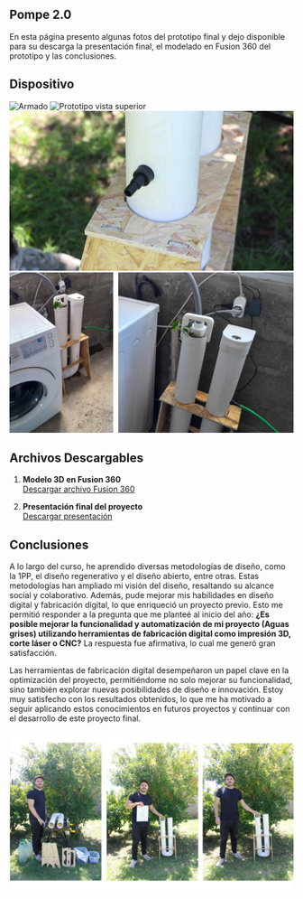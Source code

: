 ## Pompe 2.0
En esta página presento algunas fotos del prototipo final y dejo disponible para su descarga la presentación final, el modelado en Fusion 360 del prototipo y las conclusiones.

## Dispositivo

![Armado](../images/PI_IMG/06_PROTOTIPO/prototipo_armado.png)
![Prototipo vista superior](../images/PI_IMG/06_PROTOTIPO/vista_superior.JPG)
![detalle salida de agua](../images/PI_IMG/06_PROTOTIPO/detalles_salida_agua.png)
![puesta en contexto](../images/PI_IMG/06_PROTOTIPO/puestae_en-lavadora.png)

## Archivos Descargables

1. **Modelo 3D en Fusion 360**  
[Descargar archivo Fusion 360](ruta/archivo_fusion.f3d)  

2. **Presentación final del proyecto**  
[Descargar presentación](ruta/presentacion_final.pdf) 

## Conclusiones

A lo largo del curso, he aprendido diversas metodologías de diseño, como la 1PP, el diseño regenerativo y el diseño abierto, entre otras. Estas metodologías han ampliado mi visión del diseño, resaltando su alcance social y colaborativo. Además, pude mejorar mis habilidades en diseño digital y fabricación digital, lo que enriqueció un proyecto previo. Esto me permitió responder a la pregunta que me planteé al inicio del año: **¿Es posible mejorar la funcionalidad y automatización de mi proyecto (Aguas grises) utilizando herramientas de fabricación digital como impresión 3D, corte láser o CNC?** La respuesta fue afirmativa, lo cual me generó gran satisfacción.

Las herramientas de fabricación digital desempeñaron un papel clave en la optimización del proyecto, permitiéndome no solo mejorar su funcionalidad, sino también explorar nuevas posibilidades de diseño e innovación. Estoy muy satisfecho con los resultados obtenidos, lo que me ha motivado a seguir aplicando estos conocimientos en futuros proyectos y continuar con el desarrollo de este proyecto final.

![Autorretrato](../images/PI_IMG/06_PROTOTIPO/autorretrato_01.png)